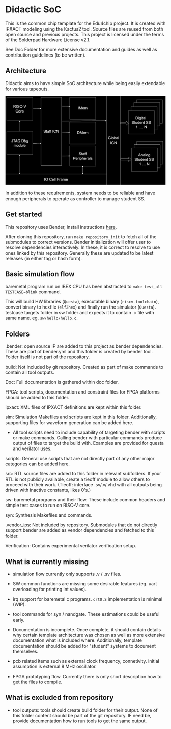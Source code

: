 # Didactic SoC

This is the common chip template for the Edu4chip project. It is created with IPXACT modeling using the Kactus2 tool. Source files are reused from both open source and previous projects. This project is licensed under the terms of the Solderpad Hardware License v2.1.

See Doc Folder for more extensive documentation and guides as well as contribution guidelines (to be written).
## Architecture

Didactic aims to have simple SoC architecture while being easily extendable for various tapeouts.

![Didactic SoC architecture](doc/figures/didactic_architecture.drawio.svg "SoC Architecture Diagram")

In addition to these requirements, system needs to be reliable and have enough peripherals to operate as controller to manage student SS.

## Get started

This repository uses Bender, install instructions [here](https://github.com/pulp-platform/bender).

After cloning this repository, run `make repository_init` to fetch all of the submodules to correct versions. Bender initialization will offer user to resolve dependencies interactively. In these, it is correct to resolve to use ones linked by this repository. Generally these are updated to be latest releases (in either tag or hash form).

## Basic simulation flow

baremetal program run on IBEX CPU has been abstracted to `make test_all TESTCASE=blink` command.

This will build HW libraries (`Questa`), executable binary (`riscv-toolchain`), convert binary to hexfile (`elf2hex`) and finally run the simulator (`Questa`). testcase targets folder in sw folder and expects it to contain .c file with same name. eg. <code>sw/hello/hello.c</code>.

## Folders

.bender: open source IP are added to this project as bender dependencies. These are part of bender.yml and this folder is created by bender tool. Folder itself is not part of the repository. 

build: Not included by git repository. Created as part of make commands to contain all tool outputs.

Doc: Full documentation is gathered within doc folder.

FPGA: tool scripts, documentation and constraint files for FPGA platforms should be added to this folder.

ipxact: XML files of IPXACT definitions are kept within this folder.

sim: Simulation Makefiles and scripts are kept in this folder. Additionally, supporting files for waveform generation can be added here. 

* All tool scripts need to include capability of targeting bender with scripts or make commands. Calling bender with particular commands produce output of files to target the build with. Examples are provided for questa and verilator uses.

scripts: General use scripts that are not directly part of any other major categories can be added here.

src: RTL source files are added to this folder in relevant subfolders. If your RTL is not publicly available, create a tieoff module to allow others to proceed with their work. (Tieoff: interface .sv/.v/.vhd with all outputs being driven with inactive constants, likes 0's.)

sw: baremetal programs and their flow. These include common headers and simple test cases to run on RISC-V core.

syn: Synthesis Makefiles and commands.

.vendor_ips: Not included by repository. Submodules that do not directly support bender are added as vendor dependencies and fetched to this folder.

Verification: Contains experimental verilator verification setup.

## What is currently missing

* simulation flow currently only supports .v / .sv files.

* SW common functions are missing some desirable features (eg. uart overloading for printing int values).

* irq support for baremetal c programs. `crt0.S` implementation is minimal (WIP).

* tool commands for syn / nandgate. These estimations could be useful early.

* Documentation is incomplete. Once complete, it should contain details why certain template architecture was chosen as well as more extensive documentation what is included where. Additionally, template documentation should be added for "student" systems to document themselves.

* pcb related items such as external clock frequency, connetivity. Initial assumption is external 8 MHz oscillator.

* FPGA prototyping flow. Currently there is only short description how to get the files to compile.

## What is excluded from repository

* tool outputs: tools should create build folder for their output. None of this folder content should be part of the git repository. IF need be, provide documentation how to run tools to get the same output.
